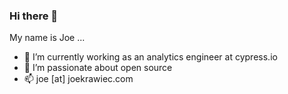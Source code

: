 ### Hi there 👋

My name is Joe ...
- 🔭 I’m currently working as an analytics engineer at cypress.io 
- 🌱 I’m passionate about open source 
- 📫 joe [at] joekrawiec.com
